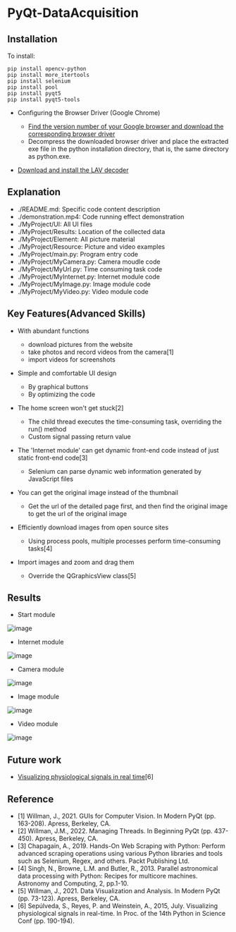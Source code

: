 # PyQt-DataAcquisition

## Installation

To install:
```
pip install opencv-python
pip install more_itertools
pip install selenium
pip install pool
pip install pyqt5
pip install pyqt5-tools
```
- Configuring the Browser Driver (Google Chrome)
  * [Find the version number of your Google browser and download the corresponding browser driver](https://registry.npmmirror.com/binary.html?path=chromedriver/)
  * Decompress the downloaded browser driver and place the extracted exe file in the python installation directory, that is, the same directory as python.exe.

- [Download and install the LAV decoder](https://files.1f0.de/lavf/LAVFilters-0.73.1.exe)

## Explanation

* ./README.md: Specific code content description
* ./demonstration.mp4: Code running effect demonstration
* ./MyProject/UI: All UI files
* ./MyProject/Results: Location of the collected data
* ./MyProject/Element: All picture material
* ./MyProject/Resource: Picture and video examples
* ./MyProject/main.py: Program entry code
* ./MyProject/MyCamera.py: Camera moudle code
* ./MyProject/MyUrl.py: Time consuming task code
* ./MyProject/MyInternet.py: Internet module code
* ./MyProject/MyImage.py: Image module code
* ./MyProject/MyVideo.py: Video module code

## Key Features(Advanced Skills)

- With abundant functions
  * download pictures from the website
  * take photos and record videos from the camera[1]
  * import videos for screenshots

- Simple and comfortable UI design
  * By graphical buttons
  * By optimizing the code

- The home screen won't get stuck[2]
  * The child thread executes the time-consuming task, overriding the run() method
  * Custom signal passing return value

- The 'Internet module' can get dynamic front-end code instead of just static front-end code[3]
  * Selenium can parse dynamic web information generated by JavaScript files

- You can get the original image instead of the thumbnail
  * Get the url of the detailed page first, and then find the original image to get the url of the original image

- Efficiently download images from open source sites
  * Using process pools, multiple processes perform time-consuming tasks[4]

- Import images and zoom and drag them
  * Override the QGraphicsView class[5]

## Results

- Start module

![image](https://user-images.githubusercontent.com/95462696/205197228-9722631d-366f-4b12-9acc-7e4d45d13d0e.png)

- Internet module

![image](https://user-images.githubusercontent.com/95462696/208272626-24a49a5b-00ab-4242-a397-89efbe334d0b.png)

- Camera module

![image](https://user-images.githubusercontent.com/95462696/208272681-86b9c803-6d00-4774-bfee-c67eda34e706.png)

- Image module

![image](https://user-images.githubusercontent.com/95462696/208272701-712a072f-6bda-40bc-a017-8c0ef8a65b40.png)

- Video module

![image](https://user-images.githubusercontent.com/95462696/208272644-e35ef542-d90e-4efe-9caf-94993fb8e045.png)

## Future work

- [Visualizing physiological signals in real time](https://pdfs.semanticscholar.org/3804/9f537131b67eea618ef0077051261695fd48.pdf)[6]

## Reference

- [1] Willman, J., 2021. GUIs for Computer Vision. In Modern PyQt (pp. 163-208). Apress, Berkeley, CA.
- [2] Willman, J.M., 2022. Managing Threads. In Beginning PyQt (pp. 437-450). Apress, Berkeley, CA.
- [3] Chapagain, A., 2019. Hands-On Web Scraping with Python: Perform advanced scraping operations using various Python libraries and tools such as Selenium, Regex, and others. Packt Publishing Ltd.
- [4] Singh, N., Browne, L.M. and Butler, R., 2013. Parallel astronomical data processing with Python: Recipes for multicore machines. Astronomy and Computing, 2, pp.1-10.
- [5] Willman, J., 2021. Data Visualization and Analysis. In Modern PyQt (pp. 73-123). Apress, Berkeley, CA.
- [6] Sepúlveda, S., Reyes, P. and Weinstein, A., 2015, July. Visualizing physiological signals in real-time. In Proc. of the 14th Python in Science Conf (pp. 190-194).
